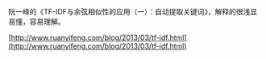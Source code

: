 阮一峰的《TF-IDF与余弦相似性的应用（一）：自动提取关键词》，解释的很浅显易懂，容易理解。

[http://www.ruanyifeng.com/blog/2013/03/tf-idf.html](http://www.ruanyifeng.com/blog/2013/03/tf-idf.html)


